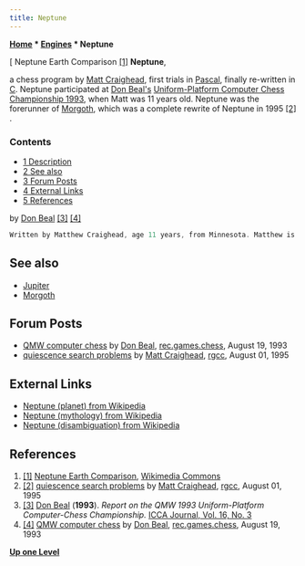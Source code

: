 ```yaml
---
title: Neptune
---
```

**[Home](Home "Home") \* [Engines](Engines "Engines") \* Neptune**



[ Neptune Earth Comparison <a id="cite-note-1" href="#cite-ref-1">[1]</a>
**Neptune**,  

a chess program by [Matt Craighead](Matt_Craighead "Matt Craighead"), first trials in [Pascal](Pascal "Pascal"), finally re-written in [C](C "C"). Neptune participated at [Don Beal's](Don_Beal "Don Beal") [Uniform-Platform Computer Chess Championship 1993](UPCCC_1993 "UPCCC 1993"), when Matt was 11 years old. 
Neptune was the forerunner of [Morgoth](Morgoth "Morgoth"), which was a complete rewrite of Neptune in 1995 <a id="cite-note-2" href="#cite-ref-2">[2]</a> . 



### Contents


* [1 Description](#description)
* [2 See also](#see-also)
* [3 Forum Posts](#forum-posts)
* [4 External Links](#external-links)
* [5 References](#references)






by [Don Beal](Don_Beal "Don Beal") <a id="cite-note-3" href="#cite-ref-3">[3]</a>
<a id="cite-note-4" href="#cite-ref-4">[4]</a>




```C++
Written by Matthew Craighead, age 11 years, from Minnesota. Matthew is a prodigy (his father refers to him as a "different" child). He began writing computer programs in [Basic](Basic "Basic") at age 4, reading computer manuals as well as biology and anatomy books. From 5 he read his father's biochemistry books. 3 years ago he read about computer chess, and subsequently decided to write his own program. His first one was in [Pascal](Pascal "Pascal"), but he later realised the advantages of the [C](C "C") language, and re-wrote it. He is currently taking university classes in maths (calculus) as well as attending school. Neptune is not expected to win against the experienced and professional programs in this tournament, but what if he keeps working on it... 

```

## See also


* [Jupiter](Jupiter "Jupiter")
* [Morgoth](Morgoth "Morgoth")


## Forum Posts


* [QMW computer chess](https://groups.google.com/g/rec.games.chess/c/USZ-JlNvqRI/m/Yn68mNr08xAJ) by [Don Beal](Don_Beal "Don Beal"), [rec.games.chess](Computer_Chess_Forums "Computer Chess Forums"), August 19, 1993
* [quiescence search problems](https://groups.google.com/g/rec.games.chess.computer/c/oCesDi-1iS4/m/D931c3n_wpwJ) by [Matt Craighead](Matt_Craighead "Matt Craighead"), [rgcc](Computer_Chess_Forums "Computer Chess Forums"), August 01, 1995


## External Links


* [Neptune (planet) from Wikipedia](https://en.wikipedia.org/wiki/Neptune)
* [Neptune (mythology) from Wikipedia](https://en.wikipedia.org/wiki/Neptune_%28mythology%29)
* [Neptune (disambiguation) from Wikipedia](https://en.wikipedia.org/wiki/Neptune_%28disambiguation%29)


## References


1. <a id="cite-ref-1" href="#cite-note-1">[1]</a> [Neptune Earth Comparison](https://commons.wikimedia.org/wiki/File:Neptune_Earth_Comparison.png), [Wikimedia Commons](https://en.wikipedia.org/wiki/Wikimedia_Commons)
2. <a id="cite-ref-2" href="#cite-note-2">[2]</a> [quiescence search problems](https://groups.google.com/g/rec.games.chess.computer/c/oCesDi-1iS4/m/D931c3n_wpwJ) by [Matt Craighead](Matt_Craighead "Matt Craighead"), [rgcc](Computer_Chess_Forums "Computer Chess Forums"), August 01, 1995
3. <a id="cite-ref-3" href="#cite-note-3">[3]</a> [Don Beal](Don_Beal "Don Beal") (**1993**). *Report on the QMW 1993 Uniform-Platform Computer-Chess Championship.* [ICCA Journal, Vol. 16, No. 3](ICGA_Journal#16_3 "ICGA Journal")
4. <a id="cite-ref-4" href="#cite-note-4">[4]</a> [QMW computer chess](https://groups.google.com/g/rec.games.chess/c/USZ-JlNvqRI/m/Yn68mNr08xAJ) by [Don Beal](Don_Beal "Don Beal"), [rec.games.chess](Computer_Chess_Forums "Computer Chess Forums"), August 19, 1993

**[Up one Level](Engines "Engines")**







 

